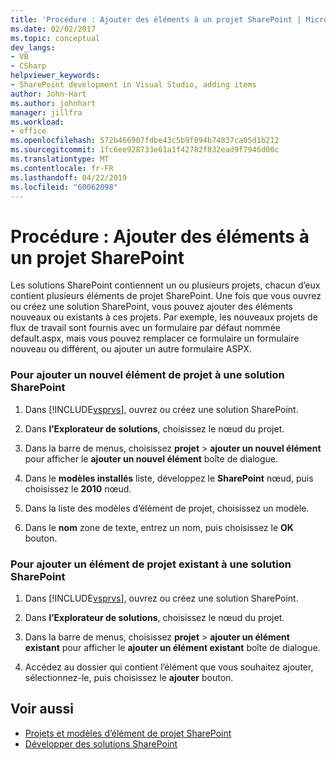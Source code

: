 ```yaml
---
title: 'Procédure : Ajouter des éléments à un projet SharePoint | Microsoft Docs'
ms.date: 02/02/2017
ms.topic: conceptual
dev_langs:
- VB
- CSharp
helpviewer_keywords:
- SharePoint development in Visual Studio, adding items
author: John-Hart
ms.author: johnhart
manager: jillfra
ms.workload:
- office
ms.openlocfilehash: 572b466907fdbe43c5b9f094b74837ca05d1b212
ms.sourcegitcommit: 1fc6ee928733e61a1f42782f832ead9f7946d00c
ms.translationtype: MT
ms.contentlocale: fr-FR
ms.lasthandoff: 04/22/2019
ms.locfileid: "60062098"
---
```

# <a name="how-to-add-items-to-a-sharepoint-project"></a>Procédure : Ajouter des éléments à un projet SharePoint
  Les solutions SharePoint contiennent un ou plusieurs projets, chacun d’eux contient plusieurs éléments de projet SharePoint. Une fois que vous ouvrez ou créez une solution SharePoint, vous pouvez ajouter des éléments nouveaux ou existants à ces projets. Par exemple, les nouveaux projets de flux de travail sont fournis avec un formulaire par défaut nommée default.aspx, mais vous pouvez remplacer ce formulaire un formulaire nouveau ou différent, ou ajouter un autre formulaire ASPX.

### <a name="to-add-a-new-project-item-to-a-sharepoint-solution"></a>Pour ajouter un nouvel élément de projet à une solution SharePoint

1. Dans [!INCLUDE[vsprvs](../sharepoint/includes/vsprvs-md.md)], ouvrez ou créez une solution SharePoint.

2. Dans **l’Explorateur de solutions**, choisissez le nœud du projet.

3. Dans la barre de menus, choisissez **projet** > **ajouter un nouvel élément** pour afficher le **ajouter un nouvel élément** boîte de dialogue.

4. Dans le **modèles installés** liste, développez le **SharePoint** nœud, puis choisissez le **2010** nœud.

5. Dans la liste des modèles d’élément de projet, choisissez un modèle.

6. Dans le **nom** zone de texte, entrez un nom, puis choisissez le **OK** bouton.

### <a name="to-add-an-existing-project-item-to-a-sharepoint-solution"></a>Pour ajouter un élément de projet existant à une solution SharePoint

1. Dans [!INCLUDE[vsprvs](../sharepoint/includes/vsprvs-md.md)], ouvrez ou créez une solution SharePoint.

2. Dans **l’Explorateur de solutions**, choisissez le nœud du projet.

3. Dans la barre de menus, choisissez **projet** > **ajouter un élément existant** pour afficher le **ajouter un élément existant** boîte de dialogue.

4. Accédez au dossier qui contient l’élément que vous souhaitez ajouter, sélectionnez-le, puis choisissez le **ajouter** bouton.

## <a name="see-also"></a>Voir aussi
- [Projets et modèles d’élément de projet SharePoint](../sharepoint/sharepoint-project-and-project-item-templates.md)
- [Développer des solutions SharePoint](../sharepoint/developing-sharepoint-solutions.md)
